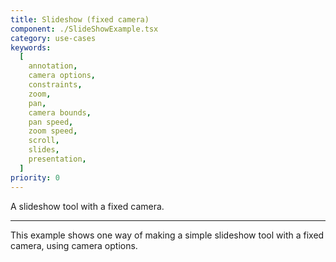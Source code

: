 ```yaml
---
title: Slideshow (fixed camera)
component: ./SlideShowExample.tsx
category: use-cases
keywords:
  [
    annotation,
    camera options,
    constraints,
    zoom,
    pan,
    camera bounds,
    pan speed,
    zoom speed,
    scroll,
    slides,
    presentation,
  ]
priority: 0
---
```


A slideshow tool with a fixed camera.

---

This example shows one way of making a simple slideshow tool with a fixed camera, using camera options.
